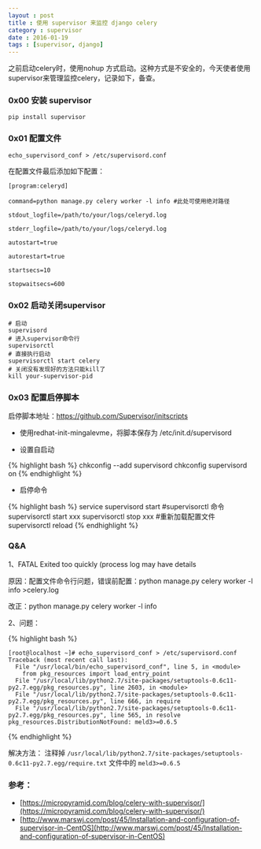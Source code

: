 ```yaml
---
layout : post
title : 使用 supervisor 来监控 django celery
category : supervisor
date : 2016-01-19
tags : [supervisor, django]
---
```


之前启动celery时，使用nohup 方式启动。这种方式是不安全的，今天使者使用supervisor来管理监控celery，记录如下，备查。

### 0x00 安装 supervisor

    pip install supervisor
    
### 0x01 配置文件

    echo_supervisord_conf > /etc/supervisord.conf

在配置文件最后添加如下配置：

    [program:celeryd]

    command=python manage.py celery worker -l info #此处可使用绝对路径

    stdout_logfile=/path/to/your/logs/celeryd.log

    stderr_logfile=/path/to/your/logs/celeryd.log

    autostart=true

    autorestart=true

    startsecs=10

    stopwaitsecs=600
    
    
    
### 0x02 启动关闭supervisor

    # 启动
    supervisord
    # 进入supervisor命令行
    supervisorctl 
    # 直接执行启动
    supervisorctl start celery
    # 关闭没有发现好的方法只能kill了
    kill your-supervisor-pid
    

### 0x03 配置启停脚本

启停脚本地址：https://github.com/Supervisor/initscripts

- 使用redhat-init-mingalevme，将脚本保存为 /etc/init.d/supervisord

- 设置自启动

{% highlight bash %}
    chkconfig --add supervisord
    chkconfig supervisord on
{% endhighlight %}

- 启停命令

{% highlight bash %}
    service supervisord start
    #supervisorctl 命令
    supervisorctl start xxx
    supervisorctl stop xxx
    #重新加载配置文件
    supervisorctl reload
{% endhighlight %}






### Q&A 

1、FATAL Exited too quickly (process log may have details
    
   原因：配置文件命令行问题，错误前配置：python manage.py celery worker -l info >celery.log 
   
   改正：python manage.py celery worker -l info 
   
2、问题：

{% highlight bash %}

    [root@localhost ~]# echo_supervisord_conf > /etc/supervisord.conf
    Traceback (most recent call last):
      File "/usr/local/bin/echo_supervisord_conf", line 5, in <module>
        from pkg_resources import load_entry_point
      File "/usr/local/lib/python2.7/site-packages/setuptools-0.6c11-py2.7.egg/pkg_resources.py", line 2603, in <module>
      File "/usr/local/lib/python2.7/site-packages/setuptools-0.6c11-py2.7.egg/pkg_resources.py", line 666, in require
      File "/usr/local/lib/python2.7/site-packages/setuptools-0.6c11-py2.7.egg/pkg_resources.py", line 565, in resolve
    pkg_resources.DistributionNotFound: meld3>=0.6.5
    
{% endhighlight %}

解决方法：
注释掉 `/usr/local/lib/python2.7/site-packages/setuptools-0.6c11-py2.7.egg/require.txt` 文件中的 `meld3>=0.6.5`



### 参考：

- [https://micropyramid.com/blog/celery-with-supervisor/](https://micropyramid.com/blog/celery-with-supervisor/)
- [http://www.marswj.com/post/45/Installation-and-configuration-of-supervisor-in-CentOS](http://www.marswj.com/post/45/Installation-and-configuration-of-supervisor-in-CentOS)